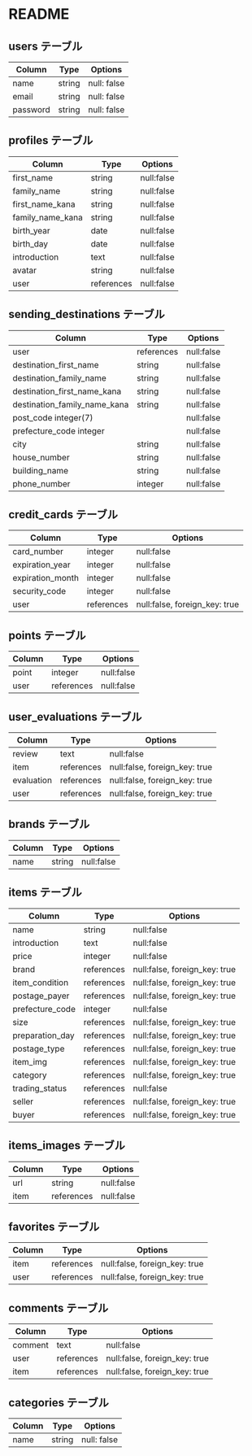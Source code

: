 # README


## users テーブル

| Column   | Type   | Options     |
| -------- | ------ | ----------- |
| name     | string | null: false |
| email    | string | null: false |
| password | string | null: false |

## profiles テーブル

| Column            | Type       | Options     |
| ----------------  | --------   | ----------- |
| first_name	      | string	   | null:false  |
| family_name	      | string	   | null:false  |
| first_name_kana	  | string 	   | null:false  |
| family_name_kana	| string	   | null:false  |
| birth_year	      | date	     | null:false  |
| birth_day	        | date	     | null:false  |
| introduction	    | text	     | null:false  |
| avatar	          | string	   | null:false  |
| user	            | references | null:false  |

## sending_destinations  テーブル

| Column                      | Type       | Options    |
| --------------------------- | ---------- | ---------- |
| user                        | references | null:false |
| destination_first_name	    | string	   | null:false |
| destination_family_name	    | string	   | null:false |
| destination_first_name_kana | string	   | null:false |
| destination_family_name_kana|	string	   | null:false |
| post_code	integer(7)	      |            | null:false |
| prefecture_code	integer     |            | null:false |
| city                        |	string     | null:false | 
| house_number                | string     | null:false | 
| building_name	              | string	   | null:false |
| phone_number	              | integer	   | null:false | 


## credit_cards テーブル

| Column               |  Type        | Options                        |
| -------------------- | ------------ | ------------------------------ |
| card_number	         |  integer	    | null:false                     |
| expiration_year	     |  integer	    | null:false                     |
| expiration_month     |  integer	    | null:false                     |
| security_code	       |  integer	    | null:false                     |
| user	               |  references	| null:false, foreign_key: true  |

## points テーブル

| Column   | Type       | Options    |
| -------- | ---------- | ---------- |
| point    | integer    | null:false |
| user     | references | null:false |

## user_evaluations テーブル

| Column     | Type       | Options                        |
| ---------- | ---------- | ------------------------------ |
| review	   | text	      | null:false                    |
| item	     | references	| null:false, foreign_key: true |
| evaluation | references	| null:false, foreign_key: true |
| user	     | references	| null:false, foreign_key: true |


## brands テーブル

| Column | Type       | Options       |
| ------ | ---------- | ------------- |
| name   | string     | null:false    |


## items テーブル

| Column             | Type        | Options                       |
| ------------------ | ----------- | ----------------------------- |
| name	             | string      | null:false                    |
| introduction       | text	       | null:false                    |
| price	             | integer	   | null:false                    |
| brand	             | references	 | null:false, foreign_key: true |
| item_condition     | references  | null:false, foreign_key: true |
| postage_payer	     | references	 | null:false, foreign_key: true |
| prefecture_code	   | integer	   | null:false                    |
| size	             | references  | null:false, foreign_key: true |
| preparation_day	   | references	 | null:false, foreign_key: true |
| postage_type	     | references	 | null:false, foreign_key: true |
| item_img	         | references	 | null:false, foreign_key: true |
| category	         | references	 | null:false, foreign_key: true |
| trading_status	   | references  | null:false                    |
| seller	           | references	 | null:false, foreign_key: true |
| buyer	             | references	 | null:false, foreign_key: true |

## items_images テーブル

| Column   | Type       | Options    |
| -------- | ---------- | ---------- |
| url      | string     | null:false |
| item     | references | null:false |

## favorites テーブル

| Column     | Type       | Options                       |
| ---------- | ---------- | ----------------------------- |
| item       | references	| null:false, foreign_key: true |
| user	     | references	| null:false, foreign_key: true |
## comments テーブル

| Column     | Type       | Options                       |
| ---------- | ---------- | ----------------------------- |
| comment    |	text	    | null:false                    |
| user	     | references	| null:false, foreign_key: true |
| item	     | references	| null:false, foreign_key: true |



## categories テーブル

| Column         | Type   | Options     |
| -------------- | ------ | ----------- |
| name           | string	| null: false |
